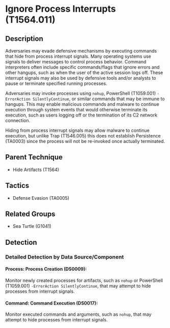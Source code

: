 # Ignore Process Interrupts (T1564.011)

## Description
Adversaries may evade defensive mechanisms by executing commands that hide from process interrupt signals. Many operating systems use signals to deliver messages to control process behavior. Command interpreters often include specific commands/flags that ignore errors and other hangups, such as when the user of the active session logs off.  These interrupt signals may also be used by defensive tools and/or analysts to pause or terminate specified running processes. 

Adversaries may invoke processes using `nohup`, PowerShell (T1059.001) `-ErrorAction SilentlyContinue`, or similar commands that may be immune to hangups. This may enable malicious commands and malware to continue execution through system events that would otherwise terminate its execution, such as users logging off or the termination of its C2 network connection.

Hiding from process interrupt signals may allow malware to continue execution, but unlike Trap (T1546.005) this does not establish Persistence (TA0003) since the process will not be re-invoked once actually terminated.

## Parent Technique
- Hide Artifacts (T1564)

## Tactics
- Defense Evasion (TA0005)

## Related Groups
- Sea Turtle (G1041)

## Detection

### Detailed Detection by Data Source/Component
#### Process: Process Creation (DS0009): 
Monitor newly created processes for artifacts, such as `nohup` or PowerShell (T1059.001) `-ErrorAction SilentlyContinue`, that may attempt to hide processes from interrupt signals.

#### Command: Command Execution (DS0017): 
Monitor executed commands and arguments, such as `nohup`, that may attempt to hide processes from interrupt signals.

